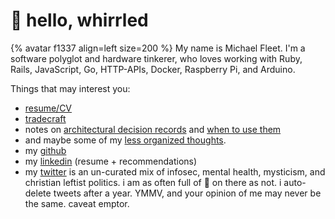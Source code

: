 # 👋 hello, whirrled

{% avatar f1337 align=left size=200 %} My name is Michael Fleet. I'm a software polyglot and hardware tinkerer, who loves working with Ruby, Rails, JavaScript, Go, HTTP-APIs, Docker, Raspberry Pi, and Arduino.

Things that may interest you:
- [resume/CV](cv/)
- [tradecraft](tradecraft/README.md)
- notes on [architectural decision records](tradecraft/architectural-decision-records.md) and [when to use them](tradecraft/flowchart.md)
- and maybe some of my [less organized thoughts](scratchpad/README.md).
- my [github](https://github.com/f1337)
- my [linkedin](https://linkedin.com/in/f1337) (resume + recommendations)
- my [twitter](https://twitter.com/mrf1337) is an un-curated mix of infosec, mental health, mysticism, and christian leftist politics. i am as often full of 💩 on there as not. i auto-delete tweets after a year. YMMV, and your opinion of me may never be the same. caveat emptor.
<!--stackedit_data:
eyJoaXN0b3J5IjpbLTEzNDQ0MTEyNiw2MDU4NDY4MzEsLTkxNT
gzNzYyOSwtMjU3MDI2NzI0LC0xOTE5ODYwMTM2LDI0MjY1ODg5
NF19
-->